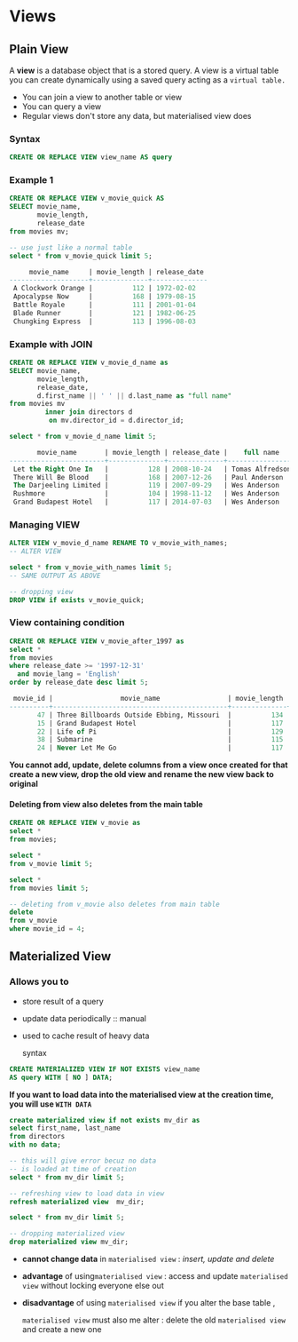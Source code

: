 # Views

## Plain View

A **view** is a database object that is a stored query. A view is a virtual table you can create dynamically using a saved query acting as a `virtual table.`

* You can join a view to another table or view
* You can query a view
* Regular views don't store any data, but materialised view does

### Syntax

```sql
CREATE OR REPLACE VIEW view_name AS query
```

### Example 1

```sql
CREATE OR REPLACE VIEW v_movie_quick AS
SELECT movie_name,
       movie_length,
       release_date
from movies mv;

-- use just like a normal table
select * from v_movie_quick limit 5;

     movie_name     | movie_length | release_date 
--------------------+--------------+--------------
 A Clockwork Orange |          112 | 1972-02-02
 Apocalypse Now     |          168 | 1979-08-15
 Battle Royale      |          111 | 2001-01-04
 Blade Runner       |          121 | 1982-06-25
 Chungking Express  |          113 | 1996-08-03

```

### Example with JOIN

```sql
CREATE OR REPLACE VIEW v_movie_d_name as
SELECT movie_name,
       movie_length,
       release_date,
       d.first_name || ' ' || d.last_name as "full name"
from movies mv
         inner join directors d 
          on mv.director_id = d.director_id;

select * from v_movie_d_name limit 5;

       movie_name       | movie_length | release_date |    full name    
------------------------+--------------+--------------+-----------------
 Let the Right One In   |          128 | 2008-10-24   | Tomas Alfredson
 There Will Be Blood    |          168 | 2007-12-26   | Paul Anderson
 The Darjeeling Limited |          119 | 2007-09-29   | Wes Anderson
 Rushmore               |          104 | 1998-11-12   | Wes Anderson
 Grand Budapest Hotel   |          117 | 2014-07-03   | Wes Anderson
```

### Managing VIEW

```sql
ALTER VIEW v_movie_d_name RENAME TO v_movie_with_names;
-- ALTER VIEW

select * from v_movie_with_names limit 5;
-- SAME OUTPUT AS ABOVE

-- dropping view
DROP VIEW if exists v_movie_quick;
```

### View containing condition

```sql
CREATE OR REPLACE VIEW v_movie_after_1997 as
select *
from movies
where release_date >= '1997-12-31'
  and movie_lang = 'English'
order by release_date desc limit 5;

 movie_id |                 movie_name                 | movie_length | movie_lang | release_date | age_certificate | director_id 
----------+--------------------------------------------+--------------+------------+--------------+-----------------+-------------
       47 | Three Billboards Outside Ebbing, Missouri  |          134 | English    | 2017-11-10   | 15              |          18
       15 | Grand Budapest Hotel                       |          117 | English    | 2014-07-03   | PG              |           3
       22 | Life of Pi                                 |          129 | English    | 2012-11-21   | PG              |          15
       38 | Submarine                                  |          115 | English    | 2011-06-03   | 15              |           4
       24 | Never Let Me Go                            |          117 | English    | 2010-09-15   | 15              |          25
```

**You cannot add, update, delete columns from a view once created for that create a new view, drop the old view and rename the new view back to original**

#### **Deleting from view also deletes from the main table**

```sql
CREATE OR REPLACE VIEW v_movie as
select *
from movies;

select *
from v_movie limit 5;

select *
from movies limit 5;

-- deleting from v_movie also deletes from main table
delete
from v_movie
where movie_id = 4;
```

## Materialized View

### Allows you to

* store result of a query
* update data periodically :: manual
* used to cache result of heavy data

  syntax

```sql
CREATE MATERIALIZED VIEW IF NOT EXISTS view_name 
AS query WITH [ NO ] DATA;
```

**If you want to load data into the materialised view at the creation time, you will use `WITH DATA`**

```sql
create materialized view if not exists mv_dir as
select first_name, last_name
from directors
with no data;

-- this will give error becuz no data
-- is loaded at time of creation
select * from mv_dir limit 5;

-- refreshing view to load data in view
refresh materialized view  mv_dir;

select * from mv_dir limit 5;

-- dropping materialized view
drop materialized view mv_dir;
```

* **cannot change data** in `materialised view` : _insert, update and delete_ 
* **advantage** of using`materialised view` : access and update `materialised view` without locking everyone else out 
* **disadvantage** of using `materialised view` if you alter the base table , 

  `materialised view` must also me alter : delete the old `materialised view` and create a new one

